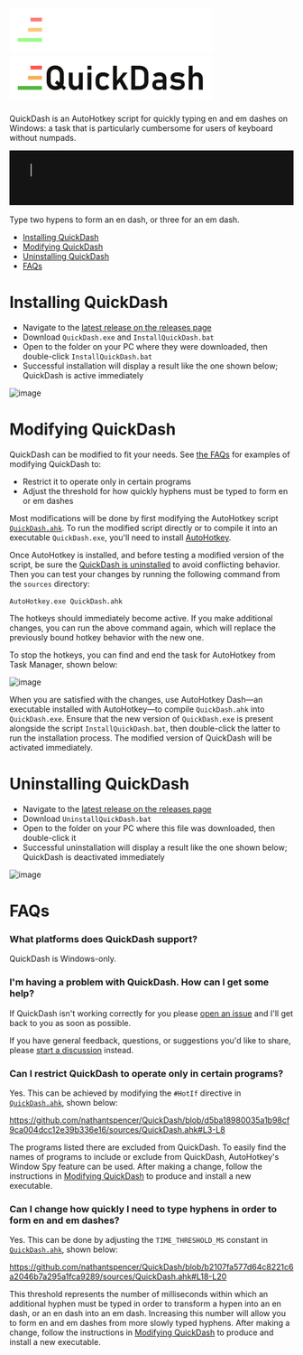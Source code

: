 ![QuickDash Logo](images/png/QuickDashLogoTextDark.png#gh-dark-mode-only)
![QuickDash Logo](images/png/QuickDashLogoTextLight.png#gh-light-mode-only)
---
QuickDash is an AutoHotkey script for quickly typing en and em dashes on Windows: a task that is particularly cumbersome for users of keyboard without numpads.

![image](images/gif/QuickDashDemo.gif)

Type two hypens to form an en dash, or three for an em dash.

- [Installing QuickDash](#installing-quickdash)
- [Modifying QuickDash](#modifying-quickdash)
- [Uninstalling QuickDash](#uninstalling-quickdash)
- [FAQs](#faqs)

# Installing QuickDash

 - Navigate to the [latest release on the releases page](https://github.com/nathantspencer/QuickDash/releases)
 - Download `QuickDash.exe` and `InstallQuickDash.bat`
 - Open to the folder on your PC where they were downloaded, then double-click `InstallQuickDash.bat`
 - Successful installation will display a result like the one shown below; QuickDash is active immediately

![image](https://github.com/user-attachments/assets/97e26b98-d9cb-4f56-bce4-a4389b101ba9)

# Modifying QuickDash

QuickDash can be modified to fit your needs. See [the FAQs](#faqs) for examples of modifying QuickDash to:

- Restrict it to operate only in certain programs
- Adjust the threshold for how quickly hyphens must be typed to form en or em dashes

Most modifications will be done by first modifying the AutoHotkey script [`QuickDash.ahk`](sources/QuickDash.ahk). To run the modified script directly or to compile it into an executable `QuickDash.exe`, you'll need to install [AutoHotkey](https://www.autohotkey.com/).

Once AutoHotkey is installed, and before testing a modified version of the script, be sure the [QuickDash is uninstalled](#uninstalling-quickdash) to avoid conflicting behavior. Then you can test your changes by running the following command from the `sources` directory:

```
AutoHotkey.exe QuickDash.ahk
```

The hotkeys should immediately become active. If you make additional changes, you can run the above command again, which will replace the previously bound hotkey behavior with the new one.

To stop the hotkeys, you can find and end the task for AutoHotkey from Task Manager, shown below:

![image](https://github.com/user-attachments/assets/b768a3d4-f673-44f3-bab6-1d2b2e8333e1)

When you are satisfied with the changes, use AutoHotkey Dash—an executable installed with AutoHotkey—to compile `QuickDash.ahk` into `QuickDash.exe`. Ensure that the new version of `QuickDash.exe` is present alongside the script `InstallQuickDash.bat`, then double-click the latter to run the installation process. The modified version of QuickDash will be activated immediately.


# Uninstalling QuickDash

 - Navigate to the [latest release on the releases page](https://github.com/nathantspencer/QuickDash/releases)
 - Download `UninstallQuickDash.bat`
 - Open to the folder on your PC where this file was downloaded, then double-click it
 - Successful uninstallation will display a result like the one shown below; QuickDash is deactivated immediately

![image](https://github.com/user-attachments/assets/90473179-88a5-4604-912c-a58f737d9dfc)

# FAQs

### What platforms does QuickDash support?

QuickDash is Windows-only.

### I'm having a problem with QuickDash. How can I get some help?

If QuickDash isn't working correctly for you please [open an issue](https://github.com/nathantspencer/QuickDash/issues) and I'll get back to you as soon as possible.

If you have general feedback, questions, or suggestions you'd like to share, please [start a discussion](https://github.com/nathantspencer/QuickDash/discussions) instead.

### Can I restrict QuickDash to operate only in certain programs?

Yes. This can be achieved by modifying the `#HotIf` directive in [`QuickDash.ahk`](sources/QuickDash.ahk), shown below:

https://github.com/nathantspencer/QuickDash/blob/d5ba18980035a1b98cf9ca004dcc12e39b336e16/sources/QuickDash.ahk#L3-L8

The programs listed there are excluded from QuickDash. To easily find the names of programs to include or exclude from QuickDash, AutoHotkey's Window Spy feature can be used. After making a change, follow the instructions in [Modifying QuickDash](#modifying-quickdash) to produce and install a new executable.

### Can I change how quickly I need to type hyphens in order to form en and em dashes?

Yes. This can be done by adjusting the `TIME_THRESHOLD_MS` constant in [`QuickDash.ahk`](sources/QuichDash.ahk), shown below:

https://github.com/nathantspencer/QuickDash/blob/b2107fa577d64c8221c6a2046b7a295a1fca9289/sources/QuickDash.ahk#L18-L20

This threshold represents the number of milliseconds within which an additional hyphen must be typed in order to transform a hypen into an en dash, or an en dash into an em dash. Increasing this number will allow you to form en and em dashes from more slowly typed hyphens. After making a change, follow the instructions in [Modifying QuickDash](#modifying-quickdash) to produce and install a new executable.